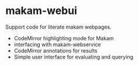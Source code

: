 # makam-webui

Support code for literate makam webpages.

- CodeMirror highlighting mode for Makam
- interfacing with makam-webservice
- CodeMirror annotations for results
- Simple user interface for evaluating and querying
